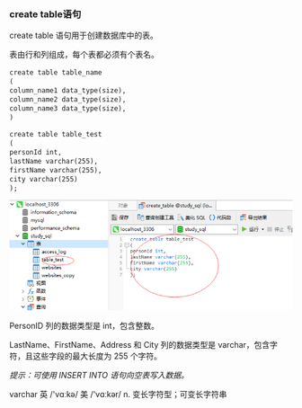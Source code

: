 ### create table语句

create table 语句用于创建数据库中的表。

表由行和列组成，每个表都必须有个表名。

```MySql
create table table_name 
(
column_name1 data_type(size),
column_name2 data_type(size),
column_name3 data_type(size),
)
```

```MySql
create table table_test
(
personId int,
lastName varchar(255),
firstName varchar(255),
city varchar(255)
);
```
<img src='./img/create_table_1.png' />

PersonID 列的数据类型是 int，包含整数。

LastName、FirstName、Address 和 City 列的数据类型是 varchar，包含字符，且这些字段的最大长度为 255 个字符。

*提示：可使用 INSERT INTO 语句向空表写入数据。*

varchar 英 /'vɑːkə/  美 /'vɑːkər/ n. 变长字符型；可变长字符串


